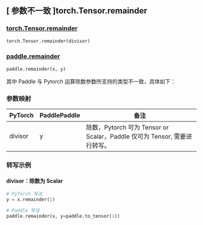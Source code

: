 ## [ 参数不一致 ]torch.Tensor.remainder
### [torch.Tensor.remainder](https://pytorch.org/docs/stable/generated/torch.Tensor.remainder.html?highlight=torch+tensor+remainder#torch.Tensor.remainder)

```python
torch.Tensor.remainder(divisor)
```

### [paddle.remainder](https://www.paddlepaddle.org.cn/documentation/docs/zh/develop/api/paddle/remainder_cn.html#remainder)

```python
paddle.remainder(x, y)
```


其中 Paddle 与 Pytorch 运算除数参数所支持的类型不一致，具体如下：

### 参数映射
| PyTorch       | PaddlePaddle | 备注                                                   |
| ------------- | ------------ | ------------------------------------------------------ |
| divisor         | y            | 除数，Pytorch 可为 Tensor or Scalar，Paddle 仅可为 Tensor, 需要进行转写。   |

### 转写示例
#### divisor：除数为 Scalar
```python
# PyTorch 写法
y = x.remainder(1)

# Paddle 写法
paddle.remainder(x, y=paddle.to_tensor(1))
```
